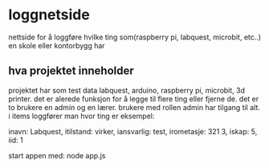 # loggnetside
 nettside for å loggføre hvilke ting som(raspberry pi, labquest, microbit, etc..) en skole eller kontorbygg har

## hva projektet inneholder

projektet har som test data labquest, arduino, raspberry pi, microbit, 3d printer. det er alerede funksjon for å legge til flere ting eller fjerne de. det er to brukere en admin og en lærer. brukere med rollen admin har tilgang til alt. i items loggfører man hvor ting er eksempel:

inavn: Labquest,
itilstand: virker,
iansvarlig: test,
irometasje: 321 3,
iskap: 5,
iid: 1

start appen med: node app.js
